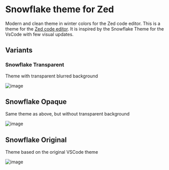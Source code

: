 # Snowflake theme for Zed

Modern and clean theme in winter colors for the Zed code editor.
This is a theme for the [Zed code editor](https://zed.dev/). It is inspired by the Snowflake Theme for the VsCode with few visual updates.

## Variants

### Snowflake Transparent
Theme with transparent blurred background

![image](https://github.com/bxxf/snowflake-zed/assets/43238984/f365dda3-2c7c-43f8-8ef4-d54af6700726)


## Snowflake Opaque
Same theme as above, but without transparent background

![image](https://github.com/bxxf/snowflake-zed/assets/43238984/78b5152b-8aab-4726-839b-abf035301cce)

## Snowflake Original
Theme based on the original VSCode theme

![image](https://github.com/bxxf/snowflake-zed/assets/43238984/b90a3711-5d61-4510-87cb-99d62e568ee0)
